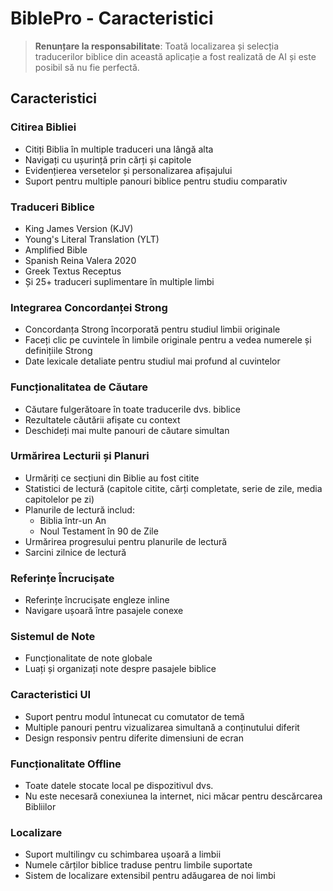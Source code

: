 # BiblePro - Caracteristici

> **Renunțare la responsabilitate**: Toată localizarea și selecția traducerilor biblice din această aplicație a fost realizată de AI și este posibil să nu fie perfectă.

## Caracteristici

### Citirea Bibliei
- Citiți Biblia în multiple traduceri una lângă alta
- Navigați cu ușurință prin cărți și capitole
- Evidențierea versetelor și personalizarea afișajului
- Suport pentru multiple panouri biblice pentru studiu comparativ

### Traduceri Biblice
- King James Version (KJV)
- Young's Literal Translation (YLT)
- Amplified Bible
- Spanish Reina Valera 2020
- Greek Textus Receptus
- Și 25+ traduceri suplimentare în multiple limbi

### Integrarea Concordanței Strong
- Concordanța Strong încorporată pentru studiul limbii originale
- Faceți clic pe cuvintele în limbile originale pentru a vedea numerele și definițiile Strong
- Date lexicale detaliate pentru studiul mai profund al cuvintelor

### Funcționalitatea de Căutare
- Căutare fulgerătoare în toate traducerile dvs. biblice
- Rezultatele căutării afișate cu context
- Deschideți mai multe panouri de căutare simultan

### Urmărirea Lecturii și Planuri
- Urmăriți ce secțiuni din Biblie au fost citite
- Statistici de lectură (capitole citite, cărți completate, serie de zile, media capitolelor pe zi)
- Planurile de lectură includ:
  - Biblia într-un An
  - Noul Testament în 90 de Zile
- Urmărirea progresului pentru planurile de lectură
- Sarcini zilnice de lectură

### Referințe Încrucișate
- Referințe încrucișate engleze inline
- Navigare ușoară între pasajele conexe

### Sistemul de Note
- Funcționalitate de note globale
- Luați și organizați note despre pasajele biblice

### Caracteristici UI
- Suport pentru modul întunecat cu comutator de temă
- Multiple panouri pentru vizualizarea simultană a conținutului diferit
- Design responsiv pentru diferite dimensiuni de ecran

### Funcționalitate Offline
- Toate datele stocate local pe dispozitivul dvs.
- Nu este necesară conexiunea la internet, nici măcar pentru descărcarea Bibliilor

### Localizare
- Suport multilingv cu schimbarea ușoară a limbii
- Numele cărților biblice traduse pentru limbile suportate
- Sistem de localizare extensibil pentru adăugarea de noi limbi